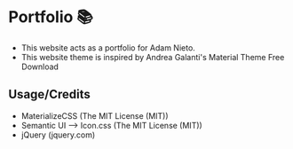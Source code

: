 # Portfolio :books:

* This website acts as a portfolio for Adam Nieto.
* This website theme is inspired by Andrea Galanti's Material Theme Free Download

## Usage/Credits

* MaterializeCSS (The MIT License (MIT))
* Semantic UI --> Icon.css (The MIT License (MIT))
* jQuery (jquery.com)
